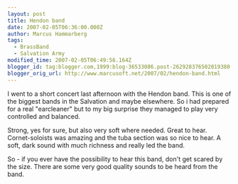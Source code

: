 ```yaml
---
layout: post
title: Hendon band
date: 2007-02-05T06:36:00.000Z
author: Marcus Hammarberg
tags:
  - BrassBand
  - Salvation Army
modified_time: 2007-02-05T06:49:56.164Z
blogger_id: tag:blogger.com,1999:blog-36533086.post-262928376502019380
blogger_orig_url: http://www.marcusoft.net/2007/02/hendon-band.html
---
```


I went to a short concert last afternoon with the Hendon band. This is one of the
biggest bands in the Salvation and maybe elsewhere. So i had prepared
for a real "earcleaner" but to my big surprise
they managed to play very controlled and balanced.

Strong, yes for sure, but also very soft where needed. Great to hear.
Cornet-soloists was amazing and the tuba
section was so nice to hear. A soft, dark sound with much richness and
really led the band.

So - if you ever have the possibility to hear this band,
don't get scared by the size. There are some very good quality sounds to
be heard from the band.
